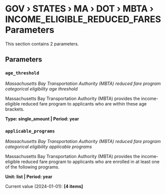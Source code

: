 # GOV › STATES › MA › DOT › MBTA › INCOME_ELIGIBLE_REDUCED_FARES Parameters

This section contains 2 parameters.

## Parameters

### `age_threshold`
*Massachusetts Bay Transportation Authority (MBTA) reduced fare program categorical eligibility age threshold*

Massachusetts Bay Transportation Authority (MBTA) provides the income-eligible reduced fare program to applicants who are within these age brackets.

**Type: single_amount | Period: year**


### `applicable_programs`
*Massachusetts Bay Transportation Authority (MBTA) reduced fare program categorical eligibility applicable programs*

Massachusetts Bay Transportation Authority (MBTA) provides the income-eligible reduced fare program to applicants who are enrolled in at least one of the following programs.

**Unit: list | Period: year**

Current value (2024-01-01): **[4 items]**

